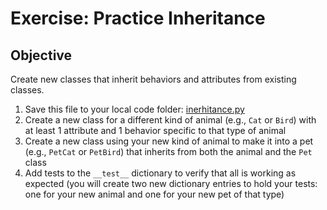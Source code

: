 # Exercise: Practice Inheritance

## Objective

Create new classes that inherit behaviors and attributes from existing classes.

1. Save this file to your local code folder: [inerhitance.py](https://raw.githubusercontent.com/segdeha/pdxcodeguild/master/1.%20Python/solutions/inheritance.py?token=AAAQ0jo1YweAzCzrDiNj_DCZbzGzvwDfks5XULGVwA%3D%3D)
1. Create a new class for a different kind of animal (e.g., `Cat` or `Bird`) with at least 1 attribute and 1 behavior specific to that type of animal
1. Create a new class using your new kind of animal to make it into a pet (e.g., `PetCat` or `PetBird`) that inherits from both the animal and the `Pet` class
1. Add tests to the `__test__` dictionary to verify that all is working as expected (you will create two new dictionary entries to hold your tests: one for your new animal and one for your new pet of that type)
